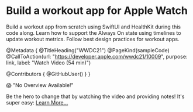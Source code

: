 # Build a workout app for Apple Watch

Build a workout app from scratch using SwiftUI and HealthKit during this code along. Learn how to support the Always On state using timelines to update workout metrics. Follow best design practices for workout apps.

@Metadata {
   @TitleHeading("WWDC21")
   @PageKind(sampleCode)
   @CallToAction(url: "https://developer.apple.com/wwdc21/10009", purpose: link, label: "Watch Video (54 min)")

   @Contributors {
      @GitHubUser(<replace this with your GitHub handle>)
   }
}

😱 "No Overview Available!"

Be the hero to change that by watching the video and providing notes! It's super easy:
 [Learn More…](https://wwdcnotes.com/documentation/wwdcnotes/contributing)
